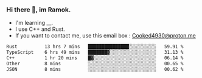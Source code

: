 ### Hi there 👋, im Ramok.

- I'm learning __.
- I use C++ and Rust.
- If you want to contact me, use this email box : Cooked4930@proton.me

<!--START_SECTION:waka-->

```txt
Rust          13 hrs 7 mins   ███████████████░░░░░░░░░░   59.91 %
TypeScript    6 hrs 49 mins   ███████▓░░░░░░░░░░░░░░░░░   31.13 %
C++           1 hr 20 mins    █▓░░░░░░░░░░░░░░░░░░░░░░░   06.14 %
Other         8 mins          ░░░░░░░░░░░░░░░░░░░░░░░░░   00.65 %
JSON          8 mins          ░░░░░░░░░░░░░░░░░░░░░░░░░   00.62 %
```

<!--END_SECTION:waka-->
